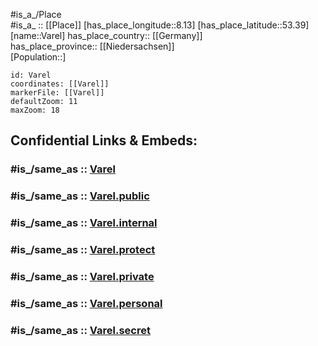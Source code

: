 ﻿---
confidential: public
isDeleted: false
location:
- 53.39
- 8.13
mapmarker: city
mapzoom:
- 7
- 12
SpocWebEntityId: 35210
tags:
- geo/City
type: City
---

#is_a_/Place  
#is_a_ :: [[Place]] 
[has_place_longitude::8.13] 
[has_place_latitude::53.39] 
[name::Varel] 
has_place_country:: [[Germany]]  
has_place_province:: [[Niedersachsen]]  
[Population::] 



```leaflet
id: Varel
coordinates: [[Varel]] 
markerFile: [[Varel]] 
defaultZoom: 11 
maxZoom: 18
```


## Confidential Links & Embeds: 

### #is_/same_as :: [Varel](/_Standards/Earth/Continent/Europe/Europe~Central/Germany/Germany~West/Niedersachsen/counties~Niedersachsen/Friesland/Varel.md) 

### #is_/same_as :: [Varel.public](/_public/Earth/Continent/Europe/Europe~Central/Germany/Germany~West/Niedersachsen/counties~Niedersachsen/Friesland/Varel.public.md) 

### #is_/same_as :: [Varel.internal](/_internal/Earth/Continent/Europe/Europe~Central/Germany/Germany~West/Niedersachsen/counties~Niedersachsen/Friesland/Varel.internal.md) 

### #is_/same_as :: [Varel.protect](/_protect/Earth/Continent/Europe/Europe~Central/Germany/Germany~West/Niedersachsen/counties~Niedersachsen/Friesland/Varel.protect.md) 

### #is_/same_as :: [Varel.private](/_private/Earth/Continent/Europe/Europe~Central/Germany/Germany~West/Niedersachsen/counties~Niedersachsen/Friesland/Varel.private.md) 

### #is_/same_as :: [Varel.personal](/_personal/Earth/Continent/Europe/Europe~Central/Germany/Germany~West/Niedersachsen/counties~Niedersachsen/Friesland/Varel.personal.md) 

### #is_/same_as :: [Varel.secret](/_secret/Earth/Continent/Europe/Europe~Central/Germany/Germany~West/Niedersachsen/counties~Niedersachsen/Friesland/Varel.secret.md)

